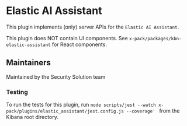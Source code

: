 # Elastic AI Assistant

This plugin implements (only) server APIs for the `Elastic AI Assistant`.

This plugin does NOT contain UI components. See `x-pack/packages/kbn-elastic-assistant` for React components.

## Maintainers

Maintained by the Security Solution team


### Testing

To run the tests for this plugin, run `node scripts/jest --watch x-pack/plugins/elastic_assistant/jest.config.js --coverage'
` from the Kibana root directory.
